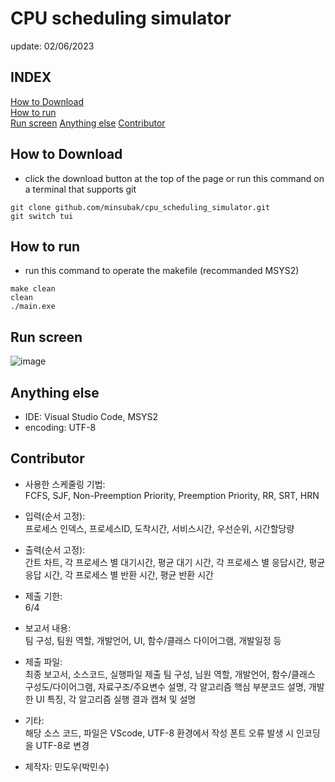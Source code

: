 # CPU scheduling simulator 
update: 02/06/2023

## INDEX
[How to Download](#how-to-download)   
[How to run](#how-to-run)   
[Run screen](#run-screen)
[Anything else](#anything-else)
[Contributor](#contributor)

## How to Download
 - click the download button at the top of the page or run this command on a terminal that supports git
 ```
 git clone github.com/minsubak/cpu_scheduling_simulator.git
 git switch tui
 ```

## How to run
 - run this command to operate the makefile (recommanded MSYS2)
 ```
 make clean
 clean
 ./main.exe
 ```

## Run screen
![image](https://github.com/minsubak/cpu_scheduling_simulator/assets/54968879/3a76b07c-af9d-4a38-9456-eddd1d5560db)   

## Anything else
 - IDE: Visual Studio Code, MSYS2
 - encoding: UTF-8

## Contributor

 - 사용한 스케줄링 기법:   
   FCFS, SJF, Non-Preemption Priority, Preemption Priority, RR, SRT, HRN

 - 입력(순서 고정):    
   프로세스 인덱스, 프로세스ID, 도착시간, 서비스시간, 우선순위, 시간할당량

 - 출력(순서 고정):    
   간트 차트, 각 프로세스 별 대기시간, 평균 대기 시간, 각 프로세스 별 응답시간, 
   평균 응답 시간, 각 프로세스 별 반환 시간, 평균 반환 시간

 - 제출 기한:   
   6/4

 - 보고서 내용:    
   팀 구성, 팀원 역할, 개발언어, UI, 함수/클래스 다이어그램, 개발일정 등

 - 제출 파일:   
   최종 보고서, 소스코드, 실행파일 제출
   팀 구성, 님원 역할, 개발언어, 함수/클래스 구성도/다이어그램, 자료구조/주요변수 설명, 
   각 알고리즘 핵심 부분코드 설명, 개발한 UI 특징, 각 알고리즘 실행 결과 캡쳐 및 설명

 - 기타:   
   해당 소스 코드, 파일은 VScode, UTF-8 환경에서 작성
   폰트 오류 발생 시 인코딩을 UTF-8로 변경

 - 제작자: 민도우(박민수)